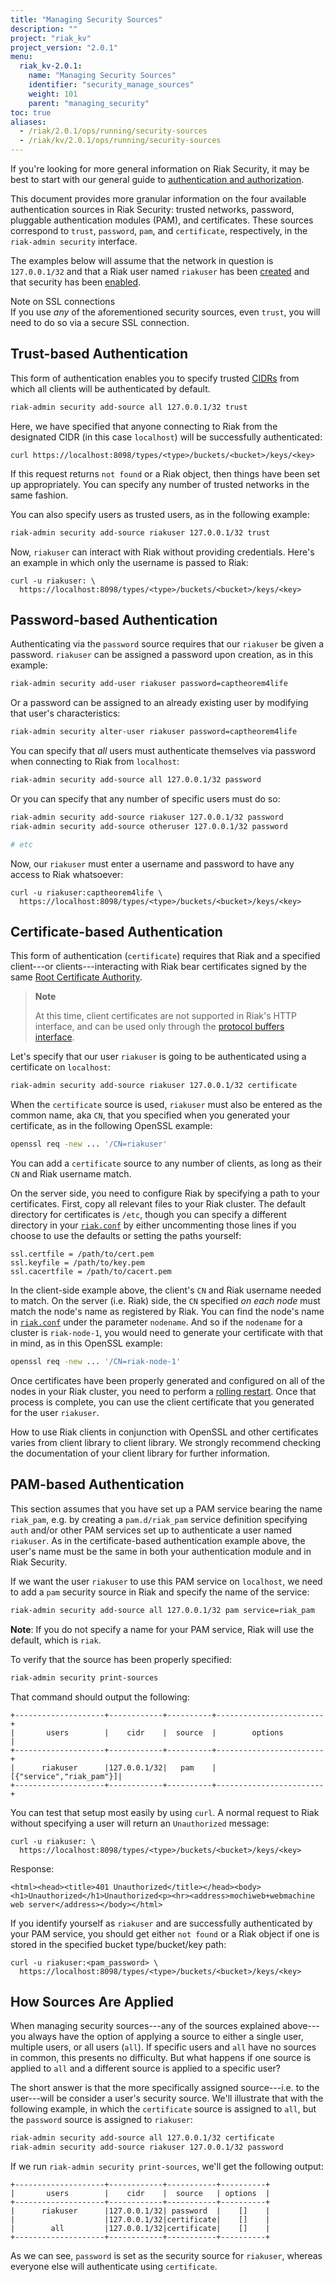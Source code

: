 ```yaml
---
title: "Managing Security Sources"
description: ""
project: "riak_kv"
project_version: "2.0.1"
menu:
  riak_kv-2.0.1:
    name: "Managing Security Sources"
    identifier: "security_manage_sources"
    weight: 101
    parent: "managing_security"
toc: true
aliases:
  - /riak/2.0.1/ops/running/security-sources
  - /riak/kv/2.0.1/ops/running/security-sources
---
```


If you're looking for more general information on Riak Security, it may
be best to start with our general guide to [authentication and authorization](/riak/kv/2.0.1/using/security/basics).

This document provides more granular information on the four available
authentication sources in Riak Security: trusted networks, password,
pluggable authentication modules (PAM), and certificates. These sources
correspond to `trust`, `password`, `pam`, and `certificate`,
respectively, in the `riak-admin security` interface.

The examples below will assume that the network in question is
`127.0.0.1/32` and that a Riak user named `riakuser` has been
[created](/riak/kv/2.0.1/using/security/basics/#user-management) and that
security has been [enabled](/riak/kv/2.0.1/using/security/basics/#the-basics).

<div class="note">
<div class="title">Note on SSL connections</div>
If you use <em>any</em> of the aforementioned security sources, even
<code>trust</code>, you will need to do so via a secure SSL connection.
</div>

## Trust-based Authentication

This form of authentication enables you to specify trusted
[CIDRs](http://en.wikipedia.org/wiki/Classless_Inter-Domain_Routing)
from which all clients will be authenticated by default.

```bash
riak-admin security add-source all 127.0.0.1/32 trust
```

Here, we have specified that anyone connecting to Riak from the
designated CIDR (in this case `localhost`) will be successfully
authenticated:

```curl
curl https://localhost:8098/types/<type>/buckets/<bucket>/keys/<key>
```

If this request returns `not found` or a Riak object, then things have
been set up appropriately. You can specify any number of trusted
networks in the same fashion.

You can also specify users as trusted users, as in the following
example:

```bash
riak-admin security add-source riakuser 127.0.0.1/32 trust
```

Now, `riakuser` can interact with Riak without providing credentials.
Here's an example in which only the username is passed to Riak:

```curl
curl -u riakuser: \
  https://localhost:8098/types/<type>/buckets/<bucket>/keys/<key>
```

## Password-based Authentication

Authenticating via the `password` source requires that our `riakuser` be
given a password. `riakuser` can be assigned a password upon creation,
as in this example:

```bash
riak-admin security add-user riakuser password=captheorem4life
```

Or a password can be assigned to an already existing user by modifying
that user's characteristics:

```bash
riak-admin security alter-user riakuser password=captheorem4life
```

You can specify that _all_ users must authenticate themselves via
password when connecting to Riak from `localhost`:

```bash
riak-admin security add-source all 127.0.0.1/32 password
```

Or you can specify that any number of specific users must do so:

```bash
riak-admin security add-source riakuser 127.0.0.1/32 password
riak-admin security add-source otheruser 127.0.0.1/32 password

# etc
```

Now, our `riakuser` must enter a username and password to have any
access to Riak whatsoever:

```curl
curl -u riakuser:captheorem4life \
  https://localhost:8098/types/<type>/buckets/<bucket>/keys/<key>
```

## Certificate-based Authentication

This form of authentication (`certificate`) requires that Riak and a
specified client---or clients---interacting with Riak bear certificates
signed by the same [Root Certificate
Authority](http://en.wikipedia.org/wiki/Root_certificate).

> **Note**
>
> At this time, client certificates are not supported in Riak's HTTP
interface, and can be used only through the [protocol buffers interface](/riak/kv/2.0.1/developing/api/protocol-buffers/).

Let's specify that our user `riakuser` is going to be authenticated
using a certificate on `localhost`:

```bash
riak-admin security add-source riakuser 127.0.0.1/32 certificate
```

When the `certificate` source is used, `riakuser` must also be entered
as the common name, aka `CN`, that you specified when you generated your
certificate, as in the following OpenSSL example:

```bash
openssl req -new ... '/CN=riakuser'
```

You can add a `certificate` source to any number of clients, as long as
their `CN` and Riak username match.

On the server side, you need to configure Riak by specifying a path to
your certificates. First, copy all relevant files to your Riak cluster.
The default directory for certificates is `/etc`, though you can specify
a different directory in your [`riak.conf`](/riak/kv/2.0.1/configuring/reference/) by either uncommenting those lines if you choose to use the defaults or setting the paths yourself:

```riakconf
ssl.certfile = /path/to/cert.pem
ssl.keyfile = /path/to/key.pem
ssl.cacertfile = /path/to/cacert.pem
```

In the client-side example above, the client's `CN` and Riak username
needed to match. On the server (i.e. Riak) side, the `CN` specified _on
each node_ must match the node's name as registered by Riak. You can
find the node's name in [`riak.conf`](/riak/kv/2.0.1/configuring/reference/) under the parameter `nodename`. And so if the `nodename` for a cluster is
`riak-node-1`, you would need to generate your certificate with that in
mind, as in this OpenSSL example:

```bash
openssl req -new ... '/CN=riak-node-1'
```

Once certificates have been properly generated and configured on all of
the nodes in your Riak cluster, you need to perform a [rolling restart](/riak/kv/2.0.1/using/repair-recovery/rolling-restart/). Once that process is complete, you can use the client
certificate that you generated for the user `riakuser`.

How to use Riak clients in conjunction with OpenSSL and other
certificates varies from client library to client library. We strongly
recommend checking the documentation of your client library for further
information.

## PAM-based Authentication

This section assumes that you have set up a PAM service bearing the name
`riak_pam`, e.g. by creating a `pam.d/riak_pam` service definition
specifying `auth` and/or other PAM services set up to authenticate a
user named `riakuser`. As in the certificate-based authentication
example above, the user's name must be the same in both your
authentication module and in Riak Security.

If we want the user `riakuser` to use this PAM service on `localhost`,
we need to add a `pam` security source in Riak and specify the name of
the service:

```bash
riak-admin security add-source all 127.0.0.1/32 pam service=riak_pam
```

**Note**: If you do not specify a name for your PAM service, Riak will
use the default, which is `riak`.

To verify that the source has been properly specified:

```bash
riak-admin security print-sources
```

That command should output the following:

```
+--------------------+------------+----------+------------------------+
|       users        |    cidr    |  source  |        options         |
+--------------------+------------+----------+------------------------+
|      riakuser      |127.0.0.1/32|   pam    |[{"service","riak_pam"}]|
+--------------------+------------+----------+------------------------+
```

You can test that setup most easily by using `curl`. A normal request to
Riak without specifying a user will return an `Unauthorized` message:

```curl
curl -u riakuser: \
  https://localhost:8098/types/<type>/buckets/<bucket>/keys/<key>
```

Response:

```
<html><head><title>401 Unauthorized</title></head><body><h1>Unauthorized</h1>Unauthorized<p><hr><address>mochiweb+webmachine web server</address></body></html>
```

If you identify yourself as `riakuser` and are successfully
authenticated by your PAM service, you should get either `not found` or
a Riak object if one is stored in the specified bucket type/bucket/key
path:

```curl
curl -u riakuser:<pam_password> \
  https://localhost:8098/types/<type>/buckets/<bucket>/keys/<key>
```

## How Sources Are Applied

When managing security sources---any of the sources explained
above---you always have the option of applying a source to either a
single user, multiple users, or all users (`all`). If specific users and
`all` have no sources in common, this presents no difficulty. But what
happens if one source is applied to `all` and a different source is
applied to a specific user?

The short answer is that the more specifically assigned source---i.e. to
the user---will be consider a user's security source. We'll illustrate
that with the following example, in which the `certificate` source is
assigned to `all`, but the `password` source is assigned to `riakuser`:

```bash
riak-admin security add-source all 127.0.0.1/32 certificate
riak-admin security add-source riakuser 127.0.0.1/32 password
```

If we run `riak-admin security print-sources`, we'll get the following
output:

```
+--------------------+------------+-----------+----------+
|       users        |    cidr    |  source   | options  |
+--------------------+------------+-----------+----------+
|      riakuser      |127.0.0.1/32| password  |    []    |
|                    |127.0.0.1/32|certificate|    []    |
|        all         |127.0.0.1/32|certificate|    []    |
+--------------------+------------+-----------+----------+
```

As we can see, `password` is set as the security source for `riakuser`,
whereas everyone else will authenticate using `certificate`.
